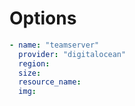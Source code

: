 # Options

```yaml
- name: "teamserver"
  provider: "digitalocean"
  region:
  size:
  resource_name:
  img:
  
```
